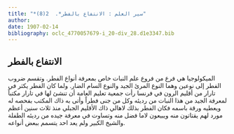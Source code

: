 ```yaml
---
title: "*سير العلم : الانتفاع بالفطر*.  2(8)"
author: 
date: 1907-02-14
bibliography: oclc_4770057679-i_20-div_28.d1e3347.bib
---
```




##  الانتفاع بالفطر 


 الميكولوجيا هي فرع من فروع علم النبات خاص بمعرفة أنواع الفطر. وتقسم ضروب الفطر إلى نوعين وهما النوع المرئ الجيد والنوع السام الضار. ولما كان الفطر يكثر في تارار من أقليم الرون في فرنسا رأت جمعية تعليم العامة أن تنشئ لها في تارار مكتباً لمعرفة الجيد من هذا النبات من رديئه وكل من جنى فطراً وأتى به ذاك المكتب بفحصه له ويعطيه ورقة باسمه فكان الفطر بذلك لاهالي ذاك الأقليم الجبلي منذ  ثلاث  سنين أعظم مورد لهم يقتاتون منه ويبيعون لاما فضل منه وتساوت في معرفة جيده من رديئه الطفلة والشيخ الكبير ولم يعد  احد  يتسمم ببعض أنواعه. 
